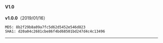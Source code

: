 
#### V1.0

**v1.0.0**（2019/01/16）
```
MD5: 8b2f29b8a09a7fc5d62d5452e546d823
SHA1: d20a04c2681cbe86f4bd68501bd247d4c4c13496
```
---


